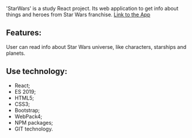 'StarWars' is a study React project. Its web application to get info about things and heroes from Star Wars franchise.
[Link to the App](https://katherinep.github.io/starwars/build)

## Features:
User can read info about Star Wars universe, like characters, starships and planets.

## Use technology:
+ React;
+ ES 2019;
+ HTML5;
+ CSS3;
+ Bootstrap;
+ WebPack4;
+ NPM paсkages;
+ GIT technology.




